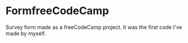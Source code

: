 # FormfreeCodeCamp

Survey form made as a freeCodeCamp project. It was the first code I've made by myself.
